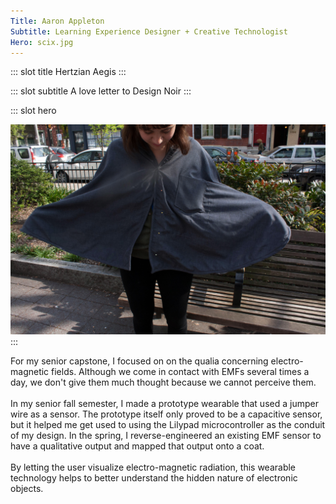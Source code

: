 ```yaml
---
Title: Aaron Appleton
Subtitle: Learning Experience Designer + Creative Technologist
Hero: scix.jpg
---
```


::: slot title
Hertzian Aegis
:::

::: slot subtitle
A love letter to Design Noir
:::

::: slot hero
<section class="hero">
    <div class="hero-body">
        <a href="https://redpaperheart.com/work/talktolight" target="_blank">
            <img src="../.vuepress/public/images/HA_7288(edit).jpg"/>
        </a>
    </div>
</section>
:::

For my senior capstone, I focused on on the qualia concerning electro-magnetic fields. Although we come in contact with EMFs several times a day, we don't give them much thought because we cannot perceive them.
<br><br>
In my senior fall semester, I made a prototype wearable that used a jumper wire as a sensor. The prototype itself only proved to be a capacitive sensor, but it helped me get used to using the Lilypad microcontroller as the conduit of my design. In the spring, I reverse-engineered an existing EMF sensor to have a qualitative output and mapped that output onto a coat.
<br><br>
By letting the user visualize electro-magnetic radiation, this wearable technology helps to better understand the hidden nature of electronic objects.

